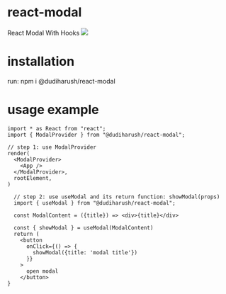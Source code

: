 # react-modal

React Modal With Hooks
<img src="./react-icon1.png"/>

# installation

run: npm i @dudiharush/react-modal

# usage example

```
import * as React from "react";
import { ModalProvider } from "@dudiharush/react-modal";

// step 1: use ModalProvider
render(
  <ModalProvider>
    <App />
  </ModalProvider>,
  rootElement,
)

  // step 2: use useModal and its return function: showModal(props)
  import { useModal } from "@dudiharush/react-modal";

  const ModalContent = ({title}) => <div>{title}</div>

  const { showModal } = useModal(ModalContent)
  return (
    <button
      onClick={() => {
        showModal({title: 'modal title'})
      }}
    >
      open modal
    </button>
}

```
